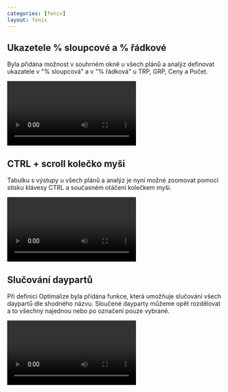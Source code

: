```yaml
---
categories: [fenix]
layout: fenix
---
```

## Ukazetele % sloupcové a % řádkové

Byla přidána možnost v souhrném okně u všech plánů a analýz definovat ukazatele v "% sloupcová" a v "% řádková" u TRP, GRP, Ceny a Počet.

<video src="{{site.url}}/data/1_radkove.mp4" type="video/mp4" controls></video>

## CTRL + scroll kolečko myši
Tabulku s výstupy u všech plánů a analýz je nyní možné zoomovat pomocí stisku klávesy CTRL a současném otáčení kolečkem myši.

<video src="{{site.url}}/data/2_zoom.mp4" type="video/mp4" controls></video>

## Slučování daypartů
Při definici Optimalize byla přidána funkce, která umožňuje slučování všech daypartů dle shodného názvu. Sloučené dayparty můžeme opět rozdělovat a to všechny najednou nebo po označení pouze vybrané.

<video src="{{site.url}}/data/3_slouceni.mp4" type="video/mp4" controls></video>
